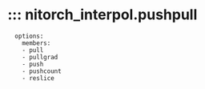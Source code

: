 # ::: nitorch_interpol.pushpull
      options:
        members:
        - pull
        - pullgrad
        - push
        - pushcount
        - reslice


